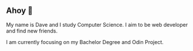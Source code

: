## Ahoy 🌱

My name is Dave and I study Computer Science.
I aim to be web developer and find new friends.

I am currently focusing on my Bachelor Degree and Odin Project.

<!--
**DavidarCZ/DavidarCZ** is a ✨ _special_ ✨ repository because its `README.md` (this file) appears on your GitHub profile.

Here are some ideas to get you started:

- 🔭 I’m currently working on ...
- 🌱 I’m currently learning ...
- 👯 I’m looking to collaborate on ...
- 🤔 I’m looking for help with ...
- 💬 Ask me about ...
- 📫 How to reach me: ...
- 😄 Pronouns: ...
- ⚡ Fun fact: ...
-->
